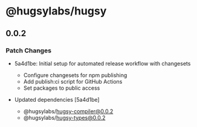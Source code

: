# @hugsylabs/hugsy

## 0.0.2

### Patch Changes

- 5a4d1be: Initial setup for automated release workflow with changesets
  - Configure changesets for npm publishing
  - Add publish:ci script for GitHub Actions
  - Set packages to public access

- Updated dependencies [5a4d1be]
  - @hugsylabs/hugsy-compiler@0.0.2
  - @hugsylabs/hugsy-types@0.0.2
